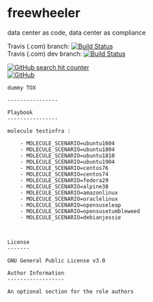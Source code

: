 # freewheeler
data center as code, data center as compliance


Travis (.com) branch:
[![Build Status](https://travis-ci.com/githubfoam/freewheeler.svg?branch=master)](https://travis-ci.com/githubfoam/freewheeler)  
Travis (.com) dev branch:
[![Build Status](https://travis-ci.com/githubfoam/freewheeler.svg?branch=dev)](https://travis-ci.com/githubfoam/freewheeler)  



[![GitHub search hit counter](https://img.shields.io/github/search/githubfoam/ansible-role-onos/goto.svg)](https://github.com/githubfoam/ansible-role-onos)  
[![GitHub](https://img.shields.io/github/license/githubfoam/ansible-role-onos.svg?style=plastic)](https://github.com/githubfoam/ansible-role-onos)

~~~~
dummy TOX

----------------

Playbook
----------------

molecule testinfra :

    - MOLECULE_SCENARIO=ubuntu1604
    - MOLECULE_SCENARIO=ubuntu1804
    - MOLECULE_SCENARIO=ubuntu1810
    - MOLECULE_SCENARIO=ubuntu1904
    - MOLECULE_SCENARIO=centos76
    - MOLECULE_SCENARIO=centos74
    - MOLECULE_SCENARIO=fedora29
    - MOLECULE_SCENARIO=alpine38
    - MOLECULE_SCENARIO=amazonlinux
    - MOLECULE_SCENARIO=oraclelinux
    - MOLECULE_SCENARIO=opensuseleap
    - MOLECULE_SCENARIO=opensusetumbleweed
    - MOLECULE_SCENARIO=debianjessie



License
-------

GNU General Public License v3.0

Author Information
------------------

An optional section for the role authors


~~~~
